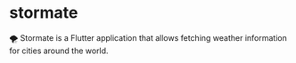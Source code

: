 # stormate
🌪️ Stormate is a Flutter application that allows fetching weather information for cities around the world.
